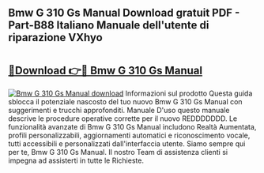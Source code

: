 ## Bmw G 310 Gs Manual Download gratuit PDF - Part-B88 Italiano Manuale dell'utente di riparazione VXhyo

# <h2><a href="http://dfbmqqq.blite.top/?on=Bmw+G+310+Gs+Manual">🔗Download 👉🔴 Bmw G 310 Gs Manual</a></h2>

[![Bmw G 310 Gs Manual download](https://i.imgur.com/lujVjoI.png)](http://dfbmqqq.blite.top/?on=Bmw+G+310+Gs+Manual)
Informazioni sul prodotto Questa guida sblocca il potenziale nascosto del tuo nuovo Bmw G 310 Gs Manual con suggerimenti e trucchi approfonditi. Manuale D'uso questo manuale descrive le procedure operative corrette per il nuovo REDDDDDDD. Le funzionalità avanzate di Bmw G 310 Gs Manual includono Realtà Aumentata, profili personalizzabili, aggiornamenti automatici e riconoscimento vocale, tutti accessibili e personalizzati dall'interfaccia utente. Siamo sempre qui per te, Bmw G 310 Gs Manual. Il nostro Team di assistenza clienti si impegna ad assisterti in tutte le Richieste.

